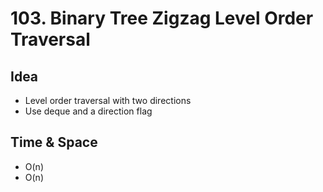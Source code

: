 # 103. Binary Tree Zigzag Level Order Traversal
## Idea
* Level order traversal with two directions
* Use deque and a direction flag

## Time & Space
* O(n)
* O(n)